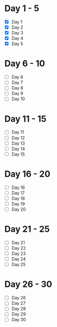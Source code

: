 # Day 1 - 5
- [x] Day 1
- [x] Day 2
- [x] Day 3
- [x] Day 4
- [x] Day 5
# Day 6 - 10
- [ ] Day 6
- [ ] Day 7
- [ ] Day 8
- [ ] Day 9
- [ ] Day 10
# Day 11 - 15
- [ ] Day 11
- [ ] Day 12
- [ ] Day 13
- [ ] Day 14
- [ ] Day 15
# Day 16 - 20
- [ ] Day 16
- [ ] Day 17
- [ ] Day 18
- [ ] Day 19
- [ ] Day 20
# Day 21 - 25
- [ ] Day 21
- [ ] Day 22
- [ ] Day 23
- [ ] Day 24
- [ ] Day 25
# Day 26 - 30
- [ ] Day 26
- [ ] Day 27
- [ ] Day 28
- [ ] Day 29
- [ ] Day 30